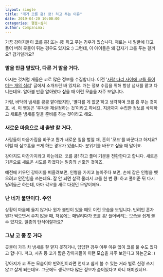 ```yaml
---
layout: single
title: "개가 코를 흥! 킁! 하고 푸는 이유"
date: 2019-04-20 10:00:00
categories: 행동+심리
author: Companimal
---
```


가끔 강아지들이 코를 흥! 또는 킁! 하고 푸는 경우가 있습니다. 때로는 내 얼굴에 대고 풀어 버려 콧물이 튀는 경우도 있지요 :) 그런데, 이 아이들은 왜 갑자기 코를 푸는 걸까요? 감기일까요?

### 맡을 만큼 맡았다, 다른 거 맡을 거다.

아시는 것처럼 개들은 코로 많은 정보를 수집합니다. 이전 '[사람 다리 사이에 코를 들이미는 개의 심리](https://story.holapet.com/23627)' 글에서 소개드린 바 있지요. 개는 정보 수집을 위해 항상 냄새를 맡고 다니는데요. 알아볼 만큼 알아봤다 싶을 때 이런 모습을 자주 보입니다.

가령, 바닥의 냄새를 킁킁 맡아봤지만, '별다를 게 없군’하고 생각하며 코를 흥 푸는 것이죠. 네. 이 행동은 '후각을 재설정하는 것’이라고 하네요. 지금까지 수집한 정보를 삭제하고 새로운 냄새를 맡을 준비를 하는 것이라고 해요.

### 새로운 마음으로 새 출발 할 거다.

사람들이 마음가짐을 바꾸고 뭔가 새로운 일을 벌일 때, 흔히 '모드’를 바꾼다고 하지요? 이럴 때 심호흡을 크게 하는 경우가 있습니다. 분위기를 바꾸고 싶을 때 말이죠.

강아지도 마찬가지라고 하는데요. 코를 킁! 하고 풀며 기분을 전환한다고 합니다. 새로운 기분으로 새로운 시도를 하겠다는 일종의 신호인 것이죠.

예전에 키우던 강아지를 떠올려보면, 인형을 가지고 놀아주다 보면, 손에 잡은 인형을 뺏으려고 안간힘을 쓰는데요. 잘 안 되면 살짝 물러서 코를 한 번 킁! 하고 풀어준 뒤 다시 달려들곤 하는데, 아마 각오를 새로 다졌던 모양이에요.

### 난 네가 불만이다. 주인

상황이 마음에 들지 않거나 뭔가 불만이 있을 때도 이런 모습을 보입니다. 반려인 혼자 뭔가 먹으면서 주지 않을 때, 처음에는 매달리다가 코를 흥! 풀어버리는 모습을 쉽게 볼 수 있지요. 일종의 탄식이랄까요?

### 그냥 코 좀 푼 거다

콧물이 가득 차 냄새를 잘 맡지 못하거나, 답답한 경우 아무 이유 없이 코를 풀 수도 있다고 합니다. 퍼크, 시츄 등 코가 짧은 강아지들이 이런 모습을 자주 보인다고 하는군요 :)

강아지가 코 푸는 모습이야 반려인이라면 언제고 쉽게 볼 수 있는 거라 별로 신경 쓰지 않고 살게 되는데요. 그곳에도 생각보다 많은 정보가 숨어있다고 하니 재미있네요.
